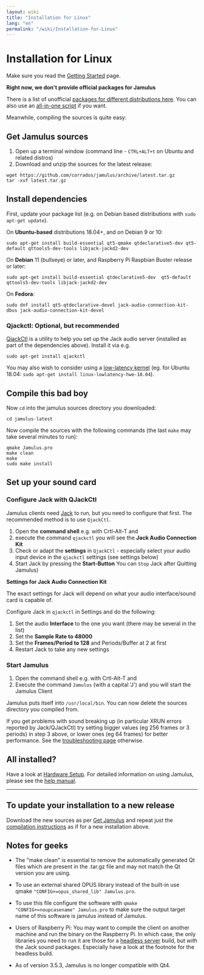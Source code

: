 ```yaml
---
layout: wiki
title: "Installation for Linux"
lang: "en"
permalink: "/wiki/Installation-for-Linux"
---
```



# Installation for Linux
Make sure you read the [Getting Started](Getting-Started) page.

**Right now, we don't provide official packages for Jamulus**

There is a list of unofficial [packages for different distributions here](https://github.com/corrados/jamulus/issues/223#issue-619038918). You can also use an [all-in-one script](Linux-Client-Install-Script) if you want. 

Meanwhile, compiling the sources is quite easy: 

## Get Jamulus sources

1. Open up a terminal window (command line - `CTRL+ALT+t` on Ubuntu and related distros)
1. Download and unzip the sources for the latest release:
~~~
wget https://github.com/corrados/jamulus/archive/latest.tar.gz
tar -xvf latest.tar.gz
~~~


## Install dependencies

First, update your package list (e.g. on Debian based distributions with `sudo apt-get update`).

On **Ubuntu-based** distributions 18.04+, and on Debian 9 or 10:

`sudo apt-get install build-essential qt5-qmake qtdeclarative5-dev qt5-default qttools5-dev-tools libjack-jackd2-dev`

On **Debian** 11 (bullseye) or later, and Raspberry Pi Raspbian Buster release or later:

`sudo apt-get install build-essential qtdeclarative5-dev  qt5-default qttools5-dev-tools libjack-jackd2-dev` 

On **Fedora**:

`sudo dnf install qt5-qtdeclarative-devel jack-audio-connection-kit-dbus jack-audio-connection-kit-devel`

### Qjackctl: Optional, but recommended

[QjackCtl](https://qjackctl.sourceforge.io) is a utility to help you set up the Jack audio server (installed as part of the dependencies above). Install it via e.g.

`sudo apt-get install qjackctl`

You may also wish to consider using a [low-latency kernel]( https://help.ubuntu.com/community/UbuntuStudio/RealTimeKernel) (eg. for Ubuntu 18.04: `sudo apt-get install linux-lowlatency-hwe-18.04`).

## Compile this bad boy

Now `cd` into the jamulus sources directory you downloaded:

```shell
cd jamulus-latest
```
Now compile the sources with the following commands (the last `make` may take several minutes to run):

~~~
qmake Jamulus.pro
make clean
make
sudo make install
~~~


## Set up your sound card

### Configure Jack with QJackCtl
Jamulus clients need [Jack](https://jackaudio.org/) to run, but you need to configure that first. The recommended method is to use `QjackCtl`. 
1. Open the **command shell** e.g. with Crtl-Alt-T and 
1. execute the command `qjackctl` you will see the **Jack Audio Connection Kit**
1. Check or adapt the **settings**  in `QjackCtl` - especially select your audio input device in the `qjackctl` settings (see settings below) 
1. Start Jack by pressing the **Start-Button** 
You can `Stop` Jack after Quitting Jamulus)

**Settings for Jack Audio Connection Kit**

The exact settings for Jack will depend on what your audio interface/sound card is capable of. 

Configure Jack in `qjackctl` in Settings and do the following:

1. Set the audio **Interface** to the one you want (there may be several in the list)
1. Set the **Sample Rate to 48000**
1. Set the **Frames/Period to 128** and Periods/Buffer at 2 at first
1. Restart Jack to take any new settings

### Start Jamulus
1. Open the command shell e.g. with Crtl-Alt-T and 
1. Execute the command `Jamulus` (with a capital 'J') and you will start the Jamulus Client

Jamulus puts itself into `/usr/local/bin`. You can now delete the sources directory you compiled from. 

If you get problems with sound breaking up (in particular XRUN errors reported by Jack/QJackCtl) try setting bigger values (eg 256 frames or 3 periods) in step 3 above, or lower ones (eg 64 frames) for better performance. See the [troubleshooting page](Client-Troubleshooting) otherwise.

## All installed?
Have a look at [Hardware Setup](Hardware-Setup).
For detailed information on using Jamulus, please see the [help manual](https://github.com/corrados/jamulus/blob/master/src/res/homepage/manual.md).

***

## To update your installation to a new release

Download the new sources as per [Get Jamulus](Installation-for-Linux#get-jamulus-sources) and repeat just the [compilation instructions](Installation-for-Linux#compile-this-bad-boy) as if for a new installation above.

## Notes for geeks

* The "make clean" is essential to remove the automatically generated Qt files which are present in the .tar.gz file and may not match the Qt version you are using.

* To use an external shared OPUS library instead of the built-in use qmake `"CONFIG+=opus_shared_lib" Jamulus.pro`.

* To use this file configure the software with `qmake "CONFIG+=noupcasename" Jamulus.pro` to make sure the output target name of this software is jamulus instead of Jamulus.

* Users of Raspberry Pi: You may want to compile the client on another machine and run the binary on the Raspberry Pi. In which case, the only libraries you need to run it are those for a [headless server](Server---Linux#running-a-headless-server) build, but _with_ the Jack sound packages. Especially have a look at the footnote for the headless build.

* As of version 3.5.3, Jamulus is no longer compatible with Qt4.

